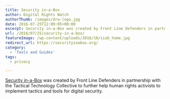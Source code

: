 ```yaml
---
title: Security in-a-Box
author: Digital Rights Watch
authorThumb: /images/drw-logo.jpg
date: 2016-07-25T12:09:05+00:00
excerpt: Security in-a-Box was created by Front Line Defenders in partnership with the Tactical Technology Collective to further help human rights activists to implement tactics and tools for digital security.
url: /2016/07/25/security-in-a-box/
featureImage: /wp-content/uploads/2016/10/siab_home.jpg
redirect_url: https://securityinabox.org/
category:
  - 'Tools and Guides'
tags:
  - privacy

---
```

[Security in-a-Box][1] was created by Front Line Defenders in partnership with the Tactical Technology Collective to further help human rights activists to implement tactics and tools for digital security.

 [1]: https://www.frontlinedefenders.org/en/programme/digital-protection
